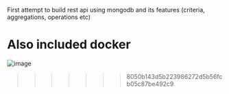 
First attempt to build rest api using mongodb and its features 
(criteria, aggregations, operations etc)

Also included docker 
=======

![image](https://user-images.githubusercontent.com/109845546/232219928-81474ea4-0564-4129-bae8-baeba8bb7215.png)
>>>>>>> 8050b143d5b223986272d5b56fcb05c87be492c9
